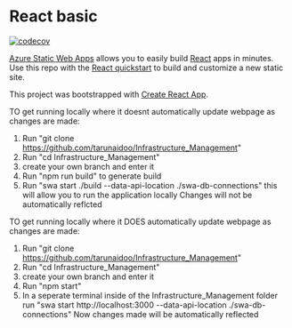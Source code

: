 # React basic

[![codecov](https://codecov.io/github/tarunaidoo/Infrastructure_Management/graph/badge.svg?token=MYJYTZYZ9P)](https://codecov.io/github/tarunaidoo/Infrastructure_Management)

[Azure Static Web Apps](https://docs.microsoft.com/azure/static-web-apps/overview) allows you to easily build [React](https://reactjs.org/) apps in minutes. Use this repo with the [React quickstart](https://docs.microsoft.com/azure/static-web-apps/getting-started?tabs=react) to build and customize a new static site.

This project was bootstrapped with [Create React App](https://github.com/facebook/create-react-app).

TO get running locally where it doesnt automatically update webpage as changes are made:
1. Run "git clone https://github.com/tarunaidoo/Infrastructure_Management"
2. Run "cd Infrastructure_Management"
3. create your own branch and enter it
4. Run "npm run build" to generate build
5. Run "swa start ./build --data-api-location ./swa-db-connections" this will allow you to run the application locally
Changes will not be automatically reflcted

TO get running locally where it DOES automatically update webpage as changes are made:
1. Run "git clone https://github.com/tarunaidoo/Infrastructure_Management"
2. Run "cd Infrastructure_Management"
3. create your own branch and enter it
4. Run "npm start"
5. In a seperate terminal inside of the Infrastructure_Management folder run "swa start http://localhost:3000 --data-api-location ./swa-db-connections"
Now changes made will be automatically reflected




